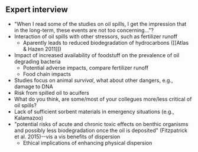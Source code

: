 ## Expert interview

* "When I read some of the studies on oil spills, I get the impression that in the long-term, these events are not too concerning..."?
* Interaction of oil spills with other stressors, such as fertilizer runoff
    * Aparently leads to reduced biodegradation of hydrocarbons ([[Atlas & Hazen 2011]])
* Impact of increased availability of foodstuff on the prevalence of oil degrading bacteria
    * Potential adverse impacts, compare fertilizer runoff
    * Food chain impacts
* Studies focus on animal _survival_, what about other dangers, e.g., damage to DNA
* Risk from spilled oil to acuifers
* What do you think, are some/most of your collegues more/less critical of oil spills?
* Lack of sufficient sorbent materials in emergency situations (e.g., Kalamazoo)
* "potential risks of acute and chronic toxic effects on benthic organisms and possibly less biodegradation once the oil is deposited" (Fitzpatrick et al. 2015)--vis a vis benefits of dispersion
    * Ethical implications of enhancing physical dispersion